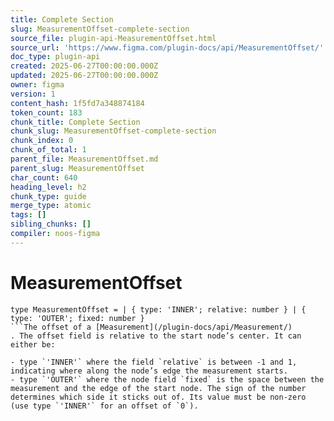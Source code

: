 ```yaml
---
title: Complete Section
slug: MeasurementOffset-complete-section
source_file: plugin-api-MeasurementOffset.html
source_url: 'https://www.figma.com/plugin-docs/api/MeasurementOffset/'
doc_type: plugin-api
created: 2025-06-27T00:00:00.000Z
updated: 2025-06-27T00:00:00.000Z
owner: figma
version: 1
content_hash: 1f5fd7a348874184
token_count: 183
chunk_title: Complete Section
chunk_slug: MeasurementOffset-complete-section
chunk_index: 0
chunk_of_total: 1
parent_file: MeasurementOffset.md
parent_slug: MeasurementOffset
char_count: 640
heading_level: h2
chunk_type: guide
merge_type: atomic
tags: []
sibling_chunks: []
compiler: noos-figma
---
```


# MeasurementOffset

```
type MeasurementOffset = | { type: 'INNER'; relative: number } | { type: 'OUTER'; fixed: number }
```The offset of a [Measurement](/plugin-docs/api/Measurement/)
. The offset field is relative to the start node’s center. It can either be:

- type `'INNER'` where the field `relative` is between -1 and 1, indicating where along the node’s edge the measurement starts.
- type `'OUTER'` where the node field `fixed` is the space between the measurement and the edge of the start node. The sign of the number determines which side it sticks out of. Its value must be non-zero (use type `'INNER'` for an offset of `0`).
